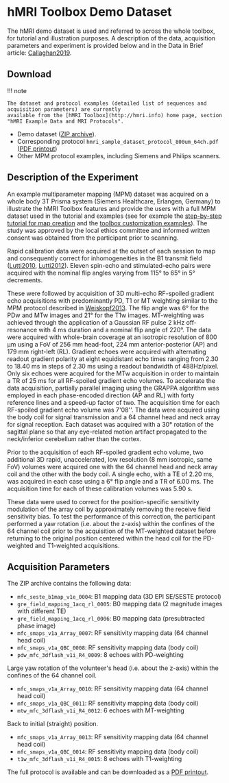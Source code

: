 # hMRI Toolbox Demo Dataset

The hMRI demo dataset is used and referred to across the whole toolbox, for tutorial and illustration purposes. A
description of the data, acquisition parameters and experiment is provided below and in the Data in Brief
article: [Callaghan2019](references.md#callaghan2019).

## Download

!!! note

    The dataset and protocol examples (detailed list of sequences and acquisition parameters) are currently
    available from the [hMRI Toolbox](http://hmri.info) home page, section "hMRI Example Data and MRI Protocols".

- Demo dataset ([ZIP archive][download-link]).
- Corresponding protocol `hmri_sample_dataset_protocol_800um_64ch.pdf` ([PDF printout][download-link])
- Other MPM protocol examples, including Siemens and Philips scanners.

## Description of the Experiment

An example multiparameter mapping (MPM) dataset was acquired on a whole body 3T Prisma system (Siemens Healthcare,
Erlangen, Germany) to illustrate the hMRI Toolbox features and provide the users with a full MPM dataset used in the
tutorial and examples (see for example the [step-by-step tutorial for map creation](mapCreation.md#example) and
the [toolbox customization examples](defaultsAndCustomization.md#examples)). The study was approved by the local ethics
committee and informed written consent was obtained from the participant prior to scanning.

Rapid calibration data were acquired at the outset of each session to map and consequently correct for inhomogeneities
in the B1 transmit field ([Lutti2010](references.md#lutti2010), [Lutti2012](references.md#lutti2012)).
Eleven spin-echo and stimulated-echo pairs were acquired with the nominal flip angles varying from 115° to 65° in 5° decrements.

These were followed by acquisition of 3D multi-echo RF-spoiled gradient echo acquisitions
with predominantly PD, T1 or MT weighting similar to the MPM protocol described in
[Weiskopf2013](references.md#weiskopf2013). The flip angle was 6° for the PDw and MTw images and
21° for the T1w images. MT-weighting was achieved through the application of
a Gaussian RF pulse 2 kHz off-resonance with 4 ms duration and a nominal flip angle of 220°.
The data were acquired with whole-brain coverage at an isotropic resolution of 800 µm using a
FoV of 256 mm head-foot, 224 mm anterior-posterior (AP) and 179 mm right-left (RL). Gradient
echoes were acquired with alternating readout gradient polarity at eight equidistant echo times
ranging from 2.30 to 18.40 ms in steps of 2.30 ms using a readout bandwidth of 488Hz/pixel.
Only six echoes were acquired for the MTw acquisition in order to maintain a
TR of 25 ms for all RF-spoiled gradient echo volumes. To accelerate the data acquisition, partially parallel imaging
using
the GRAPPA algorithm was employed in each phase-encoded direction (AP and RL) with forty reference
lines and a speed-up factor of two. The acquisition time for each RF-spoiled gradient echo volume was 7'08''.
The data were acquired using the body coil for signal transmission and a 64 channel head and
neck array for signal reception. Each dataset was acquired with a 30° rotation of the sagittal plane
so that any eye-related motion artifact propagated to the neck/inferior cerebellum rather than the cortex.

Prior to the acquisition of each RF-spoiled gradient echo volume, two additional 3D rapid, unaccelerated, low
resolution (8 mm isotropic, same FoV) volumes were acquired one with the 64 channel head and neck array coil
and the other with the body coil. A single echo, with a TE of 2.20 ms, was
acquired in each case using a 6° flip angle and a TR of 6.00 ms. The acquisition
time for each of these calibration volumes was 5.90 s.

These data were used to correct for the position-specific sensitivity modulation of the
array coil by approximately removing the receive field sensitivity bias.
To test the performance of this correction, the participant performed a yaw
rotation (i.e. about the z-axis) within the confines of the 64 channel coil prior
to the acquisition of the MT-weighted dataset before returning to the original position
centered within the head coil for the PD-weighted and T1-weighted acquisitions.

## Acquisition Parameters

The ZIP archive contains the following data:

- `mfc_seste_b1map_v1e_0004`: B1 mapping data (3D EPI SE/SESTE protocol)
- `gre_field_mapping_1acq_rl_0005`: B0 mapping data (2 magnitude images with different TE)
- `gre_field_mapping_1acq_rl_0006`: B0 mapping data (presubtracted phase image)
- `mfc_smaps_v1a_Array_0007`: RF sensitivity mapping data (64 channel head coil)
- `mfc_smaps_v1a_QBC_0008`: RF sensitivity mapping data (body coil)
- `pdw_mfc_3dflash_v1i_R4_0009`: 8 echoes with PD-weighting

Large yaw rotation of the volunteer's head (i.e. about the z-axis) within the confines of the 64 channel coil.

- `mfc_smaps_v1a_Array_0010`: RF sensitivity mapping data (64 channel head coil)
- `mfc_smaps_v1a_QBC_0011`: RF sensitivity mapping data (body coil)
- `mtw_mfc_3dflash_v1i_R4_0012`: 6 echoes with MT-weighting

Back to initial (straight) position.

- `mfc_smaps_v1a_Array_0013`: RF sensitivity mapping data (64 channel head coil)
- `mfc_smaps_v1a_QBC_0014`: RF sensitivity mapping data (body coil)
- `t1w_mfc_3dflash_v1i_R4_0015`: 8 echoes with T1-weighting

The full protocol is available and can be downloaded as a [PDF printout][download-link].

[download-link]: https://owncloud.gwdg.de/index.php/s/iv2TOQwGy4FGDDZ